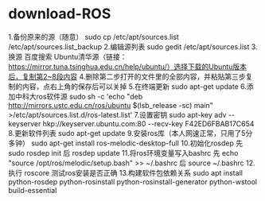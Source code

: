 # download-ROS

1.备份原来的源（随意）
sudo cp /etc/apt/sources.list /etc/apt/sources.list_backup
2.编辑源列表
sudo gedit /etc/apt/sources.list
3.换源
百度搜索 Ubuntu清华源（链接：https://mirror.tuna.tsinghua.edu.cn/help/ubuntu/）选择下载的Ubuntu版本后，复制第2~8段内容
4.删除第二步打开的文件里的全部内容，并粘贴第三步复制的内容，点右上角的保存后可以关掉
5.在终端更新
sudo apt-get update
6.添加中科大ros软件源
sudo sh -c 'echo "deb http://mirrors.ustc.edu.cn/ros/ubuntu $(lsb_release -sc) main" >/etc/apt/sources.list.d/ros-latest.list'
7.设置密钥
sudo apt-key adv --keyserver hkp://keyserver.ubuntu.com:80 --recv-key F42ED6FBAB17C654
8.更新软件列表
sudo apt-get update
9.安装ros库（本人网速正常，只用了5分多钟）
sudo apt-get install ros-melodic-desktop-full
10.初始化rosdep
先   sudo rosdep init
后   rosdep update
11.将ros环境变量写入bashrc
先   echo "source /opt/ros/melodic/setup.bash" >> ~/.bashrc
后   source ~/.bashrc
12.执行 roscore 测试ros安装是否正确 
13.构建软件包依赖关系
sudo apt install python-rosdep python-rosinstall python-rosinstall-generator python-wstool build-essential

